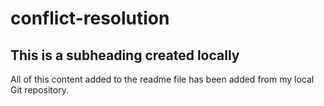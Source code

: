# conflict-resolution
 
## This is a subheading created locally

All of this content added to the readme file has been added from my local Git repository.